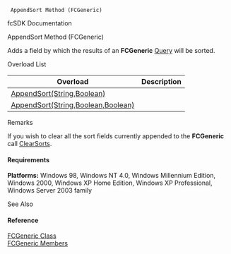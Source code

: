 ﻿     AppendSort Method (FCGeneric)                                                   

fcSDK Documentation

AppendSort Method (FCGeneric)

Adds a field by which the results of an **FCGeneric** [Query](fcSDK~FChoice.Foundation.FCGeneric~Query.md) will be sorted.

Overload List

| Overload | Description |
| --- | --- |
| [AppendSort(String,Boolean)](fcSDK~FChoice.Foundation.FCGeneric~AppendSort(String,Boolean).md) |   |
| [AppendSort(String,Boolean,Boolean)](fcSDK~FChoice.Foundation.FCGeneric~AppendSort(String,Boolean,Boolean).md) |   |

Remarks

If you wish to clear all the sort fields currently appended to the **FCGeneric** call [ClearSorts](fcSDK~FChoice.Foundation.FCGeneric~ClearSorts.md).

#### Requirements

**Platforms:** Windows 98, Windows NT 4.0, Windows Millennium Edition, Windows 2000, Windows XP Home Edition, Windows XP Professional, Windows Server 2003 family

See Also

#### Reference

[FCGeneric Class](fcSDK~FChoice.Foundation.FCGeneric.md)  
[FCGeneric Members](fcSDK~FChoice.Foundation.FCGeneric_members.md)